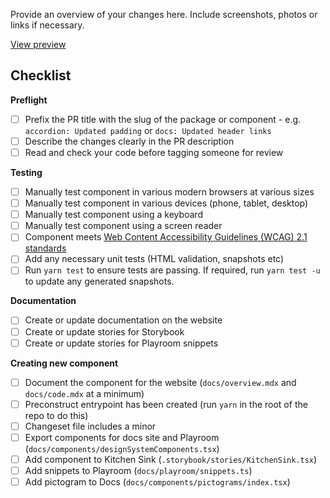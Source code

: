 Provide an overview of your changes here. Include screenshots, photos or links if necessary.

[View preview](https://design-system.agriculture.gov.au/pr-preview/PR-NUMBER)

## Checklist

**Preflight**

- [ ] Prefix the PR title with the slug of the package or component - e.g. `accordion: Updated padding` or `docs: Updated header links`
- [ ] Describe the changes clearly in the PR description
- [ ] Read and check your code before tagging someone for review

**Testing**

- [ ] Manually test component in various modern browsers at various sizes
- [ ] Manually test component in various devices (phone, tablet, desktop)
- [ ] Manually test component using a keyboard
- [ ] Manually test component using a screen reader
- [ ] Component meets [Web Content Accessibility Guidelines (WCAG) 2.1 standards](https://www.w3.org/TR/WCAG21/)
- [ ] Add any necessary unit tests (HTML validation, snapshots etc)
- [ ] Run `yarn test` to ensure tests are passing. If required, run `yarn test -u` to update any generated snapshots.

**Documentation**

- [ ] Create or update documentation on the website
- [ ] Create or update stories for Storybook
- [ ] Create or update stories for Playroom snippets

**Creating new component**

- [ ] Document the component for the website (`docs/overview.mdx` and `docs/code.mdx` at a minimum)
- [ ] Preconstruct entrypoint has been created (run `yarn` in the root of the repo to do this)
- [ ] Changeset file includes a minor
- [ ] Export components for docs site and Playroom (`docs/components/designSystemComponents.tsx`)
- [ ] Add component to Kitchen Sink (`.storybook/stories/KitchenSink.tsx`)
- [ ] Add snippets to Playroom (`docs/playroom/snippets.ts`)
- [ ] Add pictogram to Docs (`docs/components/pictograms/index.tsx`)
